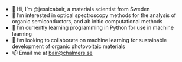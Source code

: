 - 👋 Hi, I’m @jessicabair, a materials scientist from Sweden
- 👀 I’m interested in optical spectroscopy methods for the analysis of organic semiconductors, and ab initio computational methods
- 🌱 I’m currently learning programming in Python for use in machine learning
- 💞️ I’m looking to collaborate on machine learning for sustainable development of organic photovoltaic materials
- 📫 Email me at bair@chalmers.se

<!---
jessicabair/jessicabair is a ✨ special ✨ repository because its `README.md` (this file) appears on your GitHub profile.
You can click the Preview link to take a look at your changes.
--->
